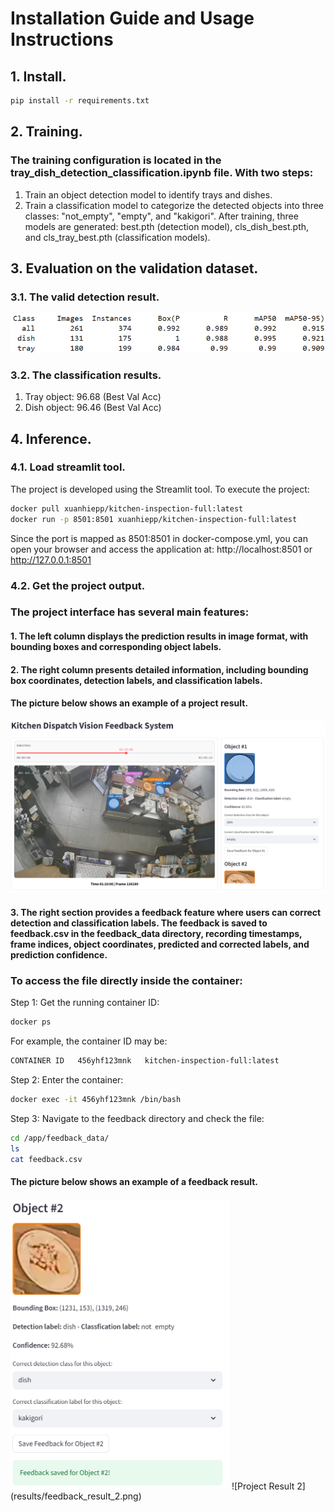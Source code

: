 # Installation Guide and Usage Instructions
## 1. Install.
```bash
pip install -r requirements.txt
```
## 2. Training.
### The training configuration is located in the tray_dish_detection_classification.ipynb file. With two steps:
1. Train an object detection model to identify trays and dishes.
2. Train a classification model to categorize the detected objects into three classes: "not_empty", "empty", and "kakigori".
After training, three models are generated: best.pth (detection model), cls_dish_best.pth, and cls_tray_best.pth (classification models).

## 3. Evaluation on the validation dataset.
### 3.1. The valid detection result.
![Detection Result](results/detection_result.png)
### 3.2. The classification results.
1. Tray object: 96.68 (Best Val Acc)
2. Dish object: 96.46 (Best Val Acc)

## 4. Inference.
### 4.1. Load streamlit tool.
The project is developed using the Streamlit tool. To execute the project:
```bash
docker pull xuanhiepp/kitchen-inspection-full:latest
docker run -p 8501:8501 xuanhiepp/kitchen-inspection-full:latest
```
Since the port is mapped as 8501:8501 in docker-compose.yml, you can open your browser and access the application at:
http://localhost:8501 or http://127.0.0.1:8501
### 4.2. Get the project output.
### The project interface has several main features:
#### 1. The left column displays the prediction results in image format, with bounding boxes and corresponding object labels.
#### 2. The right column presents detailed information, including bounding box coordinates, detection labels, and classification labels.
#### The picture below shows an example of a project result.
![Project Result](results/project_result.png)
#### 3. The right section provides a feedback feature where users can correct detection and classification labels. The feedback is saved to feedback.csv in the feedback_data directory, recording timestamps, frame indices, object coordinates, predicted and corrected labels, and prediction confidence.
### To access the file directly inside the container:
Step 1: Get the running container ID:
```bash
docker ps
```
For example, the container ID may be:
```bash
CONTAINER ID   456yhf123mnk   kitchen-inspection-full:latest
```
Step 2: Enter the container:
```bash
docker exec -it 456yhf123mnk /bin/bash
```
Step 3: Navigate to the feedback directory and check the file:
```bash
cd /app/feedback_data/
ls
cat feedback.csv
```
#### The picture below shows an example of a feedback result.
<img src="results/feedback_result.png" alt="Feedback Result" width="350"/>
![Project Result 2](results/feedback_result_2.png)